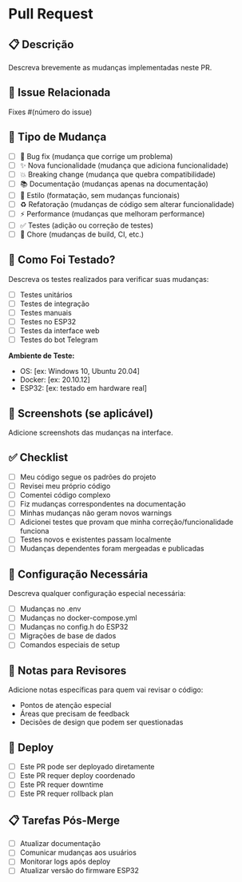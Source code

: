 # Pull Request

## 📋 Descrição
Descreva brevemente as mudanças implementadas neste PR.

## 🔗 Issue Relacionada
Fixes #(número do issue)

## 🎯 Tipo de Mudança
- [ ] 🐛 Bug fix (mudança que corrige um problema)
- [ ] ✨ Nova funcionalidade (mudança que adiciona funcionalidade)
- [ ] 💥 Breaking change (mudança que quebra compatibilidade)
- [ ] 📚 Documentação (mudanças apenas na documentação)
- [ ] 🎨 Estilo (formatação, sem mudanças funcionais)
- [ ] ♻️ Refatoração (mudanças de código sem alterar funcionalidade)
- [ ] ⚡ Performance (mudanças que melhoram performance)
- [ ] ✅ Testes (adição ou correção de testes)
- [ ] 🔧 Chore (mudanças de build, CI, etc.)

## 🧪 Como Foi Testado?
Descreva os testes realizados para verificar suas mudanças:

- [ ] Testes unitários
- [ ] Testes de integração
- [ ] Testes manuais
- [ ] Testes no ESP32
- [ ] Testes da interface web
- [ ] Testes do bot Telegram

**Ambiente de Teste:**
- OS: [ex: Windows 10, Ubuntu 20.04]
- Docker: [ex: 20.10.12]
- ESP32: [ex: testado em hardware real]

## 📸 Screenshots (se aplicável)
Adicione screenshots das mudanças na interface.

## ✅ Checklist
- [ ] Meu código segue os padrões do projeto
- [ ] Revisei meu próprio código
- [ ] Comentei código complexo
- [ ] Fiz mudanças correspondentes na documentação
- [ ] Minhas mudanças não geram novos warnings
- [ ] Adicionei testes que provam que minha correção/funcionalidade funciona
- [ ] Testes novos e existentes passam localmente
- [ ] Mudanças dependentes foram mergeadas e publicadas

## 🔧 Configuração Necessária
Descreva qualquer configuração especial necessária:

- [ ] Mudanças no .env
- [ ] Mudanças no docker-compose.yml
- [ ] Mudanças no config.h do ESP32
- [ ] Migrações de base de dados
- [ ] Comandos especiais de setup

## 📝 Notas para Revisores
Adicione notas específicas para quem vai revisar o código:

- Pontos de atenção especial
- Áreas que precisam de feedback
- Decisões de design que podem ser questionadas

## 🚀 Deploy
- [ ] Este PR pode ser deployado diretamente
- [ ] Este PR requer deploy coordenado
- [ ] Este PR requer downtime
- [ ] Este PR requer rollback plan

## 📋 Tarefas Pós-Merge
- [ ] Atualizar documentação
- [ ] Comunicar mudanças aos usuários
- [ ] Monitorar logs após deploy
- [ ] Atualizar versão do firmware ESP32
